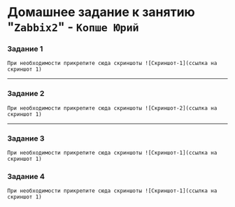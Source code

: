 # Домашнее задание к занятию "`Zabbix2`" - `Копше Юрий`




### Задание 1

`При необходимости прикрепитe сюда скриншоты
![Скриншот-1](ссылка на скриншот 1)`


---

### Задание 2

`При необходимости прикрепитe сюда скриншоты
![Скриншот-2](ссылка на скриншот 1)`


---

### Задание 3

`При необходимости прикрепитe сюда скриншоты
![Скриншот-1](ссылка на скриншот 1)`


### Задание 4

`При необходимости прикрепитe сюда скриншоты
![Скриншот-1](ссылка на скриншот 1)`

